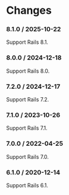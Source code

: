 # Changes

### 8.1.0 / 2025-10-22

Support Rails 8.1.

### 8.0.0 / 2024-12-18

Support Rails 8.0.

### 7.2.0 / 2024-12-17

Support Rails 7.2.

### 7.1.0 / 2023-10-26

Support Rails 7.1.

### 7.0.0 / 2022-04-25

Support Rails 7.0.

### 6.1.0 / 2020-12-14

Support Rails 6.1.
